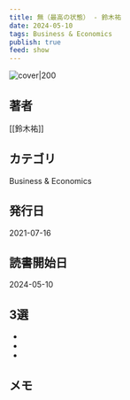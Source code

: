 ```yaml
---
title: 無（最高の状態） - 鈴木祐
date: 2024-05-10
tags: Business & Economics
publish: true
feed: show
---
```

![cover|200](http://books.google.com/books/content?id=szY4EAAAQBAJ&printsec=frontcover&img=1&zoom=1&edge=curl&source=gbs_api)
## 著者
[[鈴木祐]]
## カテゴリ
Business & Economics
## 発行日
2021-07-16
## 読書開始日
2024-05-10

## 3選
 - 
 - 
 - 
## メモ